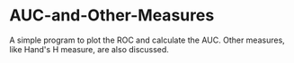 # AUC-and-Other-Measures
A simple program to plot the ROC and calculate the AUC. 
Other measures, like Hand's H measure, are also discussed.
